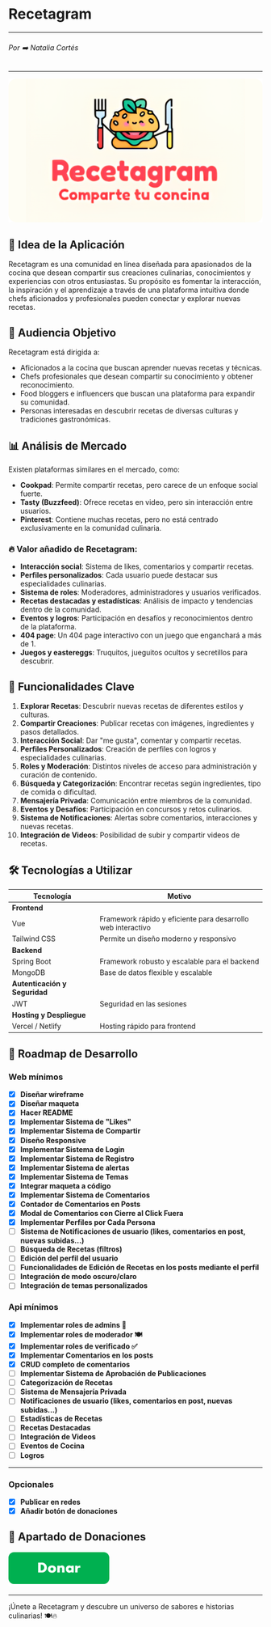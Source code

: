 # Recetagram

---

###### Por ➡️ Natalia Cortés

---

![Imagen de portada de Recetagram](./src/assets/Frame.png)

## 📌 Idea de la Aplicación

Recetagram es una comunidad en línea diseñada para apasionados de la cocina que desean compartir sus creaciones culinarias, conocimientos y experiencias con otros entusiastas. Su propósito es fomentar la interacción, la inspiración y el aprendizaje a través de una plataforma intuitiva donde chefs aficionados y profesionales pueden conectar y explorar nuevas recetas.

## 🎯 Audiencia Objetivo

Recetagram está dirigida a:

- Aficionados a la cocina que buscan aprender nuevas recetas y técnicas.
- Chefs profesionales que desean compartir su conocimiento y obtener reconocimiento.
- Food bloggers e influencers que buscan una plataforma para expandir su comunidad.
- Personas interesadas en descubrir recetas de diversas culturas y tradiciones gastronómicas.

## 📊 Análisis de Mercado

Existen plataformas similares en el mercado, como:

- **Cookpad**: Permite compartir recetas, pero carece de un enfoque social fuerte.
- **Tasty (Buzzfeed)**: Ofrece recetas en video, pero sin interacción entre usuarios.
- **Pinterest**: Contiene muchas recetas, pero no está centrado exclusivamente en la comunidad culinaria.

### 🔥 Valor añadido de Recetagram:

- **Interacción social**: Sistema de likes, comentarios y compartir recetas.
- **Perfiles personalizados**: Cada usuario puede destacar sus especialidades culinarias.
- **Sistema de roles**: Moderadores, administradores y usuarios verificados.
- **Recetas destacadas y estadísticas**: Análisis de impacto y tendencias dentro de la comunidad.
- **Eventos y logros**: Participación en desafíos y reconocimientos dentro de la plataforma.
- **404 page**: Un 404 page interactivo con un juego que enganchará a más de 1.
- **Juegos y eastereggs**: Truquitos, jueguitos ocultos y secretillos para descubrir.

## 🚀 Funcionalidades Clave

1. **Explorar Recetas**: Descubrir nuevas recetas de diferentes estilos y culturas.
2. **Compartir Creaciones**: Publicar recetas con imágenes, ingredientes y pasos detallados.
3. **Interacción Social**: Dar "me gusta", comentar y compartir recetas.
4. **Perfiles Personalizados**: Creación de perfiles con logros y especialidades culinarias.
5. **Roles y Moderación**: Distintos niveles de acceso para administración y curación de contenido.
6. **Búsqueda y Categorización**: Encontrar recetas según ingredientes, tipo de comida o dificultad.
7. **Mensajería Privada**: Comunicación entre miembros de la comunidad.
8. **Eventos y Desafíos**: Participación en concursos y retos culinarios.
9. **Sistema de Notificaciones**: Alertas sobre comentarios, interacciones y nuevas recetas.
10. **Integración de Videos**: Posibilidad de subir y compartir videos de recetas.

## 🛠️ Tecnologías a Utilizar

| Tecnología                    | Motivo                                                       |
| ----------------------------- | ------------------------------------------------------------ |
| **Frontend**                  |
| Vue                           | Framework rápido y eficiente para desarrollo web interactivo |
| Tailwind CSS                  | Permite un diseño moderno y responsivo                       |
| **Backend**                   |
| Spring Boot                   | Framework robusto y escalable para el backend                |
| MongoDB                       | Base de datos flexible y escalable                           |
| **Autenticación y Seguridad** |
| JWT                           | Seguridad en las sesiones                                    |
| **Hosting y Despliegue**      |
| Vercel / Netlify              | Hosting rápido para frontend                                 |

## 🎯 Roadmap de Desarrollo

### Web mínimos

- [x] **Diseñar wireframe**
- [x] **Diseñar maqueta**
- [x] **Hacer README**
- [x] **Implementar Sistema de "Likes"**
- [x] **Implementar Sistema de Compartir**
- [x] **Diseño Responsive**
- [x] **Implementar Sistema de Login**
- [x] **Implementar Sistema de Registro**
- [x] **Implementar Sistema de alertas**
- [x] **Implementar Sistema de Temas**
- [x] **Integrar maqueta a código**
- [x] **Implementar Sistema de Comentarios**
- [x] **Contador de Comentarios en Posts**
- [x] **Modal de Comentarios con Cierre al Click Fuera**
- [x] **Implementar Perfiles por Cada Persona**
- [ ] **Sistema de Notificaciones de usuario (likes, comentarios en post, nuevas subidas...)**
- [ ] **Búsqueda de Recetas (filtros)**
- [ ] **Edición del perfil del usuario**
- [ ] **Funcionalidades de Edición de Recetas en los posts mediante el perfil**
- [ ] **Integración de modo oscuro/claro**
- [ ] **Integración de temas personalizados**

### Api mínimos

- [x] **Implementar roles de admins 🍴**
- [x] **Implementar roles de moderador 🍽️**
- [x] **Implementar roles de verificado ✅**
- [x] **Implementar Comentarios en los posts**
- [x] **CRUD completo de comentarios**
- [ ] **Implementar Sistema de Aprobación de Publicaciones**
- [ ] **Categorización de Recetas**
- [ ] **Sistema de Mensajería Privada**
- [ ] **Notificaciones de usuario (likes, comentarios en post, nuevas subidas...)**
- [ ] **Estadísticas de Recetas**
- [ ] **Recetas Destacadas**
- [ ] **Integración de Videos**
- [ ] **Eventos de Cocina**
- [ ] **Logros**

---

### Opcionales

- [x] **Publicar en redes**
- [x] **Añadir botón de donaciones**

## 💖 Apartado de Donaciones

[![Donaciones](./src/assets/Boton-Donar2.png)](https://www.paypal.com/donate/?hosted_button_id=EB3DVQQSPB88Q)

---

¡Únete a Recetagram y descubre un universo de sabores e historias culinarias! 🍽️🔥

